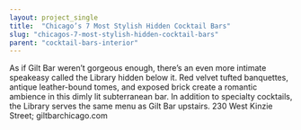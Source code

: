 ```yaml
---
layout: project_single
title:  "Chicago’s 7 Most Stylish Hidden Cocktail Bars"
slug: "chicagos-7-most-stylish-hidden-cocktail-bars"
parent: "cocktail-bars-interior"
---
```

As if Gilt Bar weren’t gorgeous enough, there’s an even more intimate speakeasy called the Library hidden below it. Red velvet tufted banquettes, antique leather-bound tomes, and exposed brick create a romantic ambience in this dimly lit subterranean bar. In addition to specialty cocktails, the Library serves the same menu as Gilt Bar upstairs. 230 West Kinzie Street; giltbarchicago.com